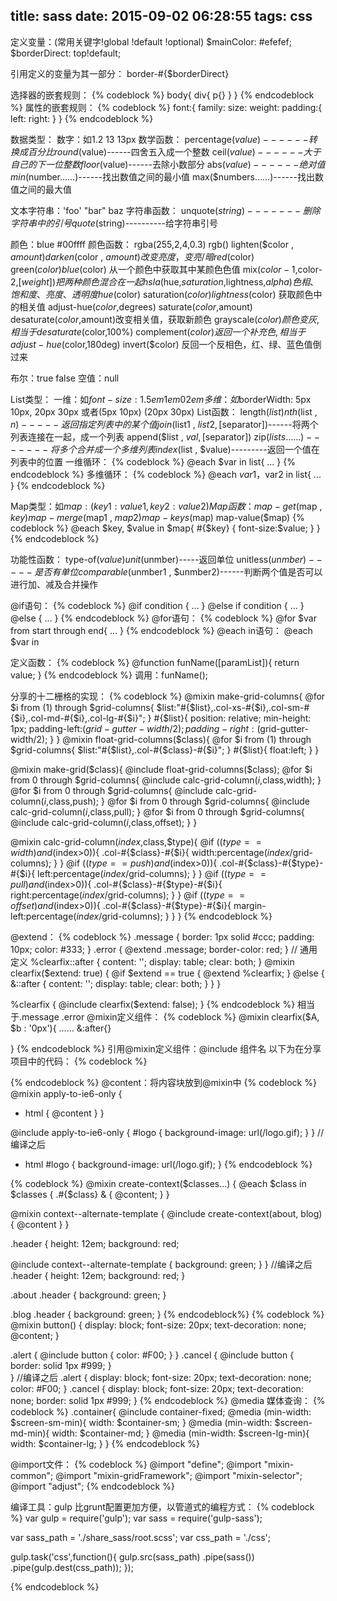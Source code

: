title: sass
date: 2015-09-02 06:28:55
tags: css
---
定义变量：(常用关键字!global   !default  !optional)
$mainColor:  #efefef;
$borderDirect: top!default;

引用定义的变量为其一部分：
border-#{$borderDirect}

选择器的嵌套规则：
{% codeblock %}
body{
    div{
        p{}
    }
}
{% endcodeblock %}
属性的嵌套规则：
{% codeblock %}
font:{
    family:
    size:
    weight:
    padding:{
	    left:
	    right:
	  }
}
{% endcodeblock %}

数据类型：
数字：如1.2  13  13px
数学函数：
percentage($value)------转换成百分比
round($value)------四舍五入成一个整数
ceil($value)------大于自己的下一位整数
floor($value)------去除小数部分
abs($value)------绝对值
min($number……)------找出数值之间的最小值
max($numbers……)------找出数值之间的最大值

文本字符串：'foo'  "bar"  baz
字符串函数：
unquote($string)-------删除字符串中的引号
quote($string)----------给字符串引号

颜色：blue #00ffff 
颜色函数：
rgba(255,2,4,0.3)  rgb()
lighten($color , $amount) darken($color , $amount) 改变亮度，变亮/暗
red($color) green($color) blue($color)  从一个颜色中获取其中某颜色色值
mix($color-1,$color-2,[$weight]) 把两种颜色混合在一起
hsla($hue,$saturation,$lightness,$alpha) 色相、饱和度、亮度、透明度
hue($color)  saturation($color) lightness($color) 获取颜色中的相关值
adjust-hue($color,$degrees) saturate($color,$amount) desaturate($color,$amount)改变相关值，获取新颜色
grayscale($color) 颜色变灰,相当于desaturate($color,100%)
complement($color) 返回一个补充色,相当于adjust-hue($color,180deg)
invert($color) 反回一个反相色，红、绿、蓝色值倒过来

布尔：true  false
空值：null

List类型：
一维：如$font-size:1.5em 1em 0 2em
多维：如$borderWidth: 5px 10px, 20px 30px 或者(5px 10px) (20px 30px)
List函数：
length($list)
nth($list , $n)-----返回指定列表中的某个值
join($list1 , $list2 , [$separator])------将两个列表连接在一起，成一个列表
append($list , $val , [$separator])
zip($lists……)-------将多个合并成一个多维列表
index($list , $value)---------返回一个值在列表中的位置
一维循环：
{% codeblock %}
@each $var in  list{
	...
}
{% endcodeblock %}
多维循环：
{% codeblock %}
@each $var1，$var2 in list{
	...
}
{% endcodeblock %}

Map类型：如$map: (key1:value1, key2:value2)
Map函数：
map-get($map , $key)
map-merge($map1 , $map2)
map-keys($map)
map-value($map)
{% codeblock %}
@each $key, $value in $map{
    #{$key} {
        font-size:$value;
    }
}
{% endcodeblock %}

功能性函数：
type-of($value)
unit($unmber)-----返回单位
unitless($unmber)-----是否有单位
comparable($unmber1 , $unmber2)------判断两个值是否可以进行加、减及合并操作


@if语句：
{% codeblock %}
@if  condition {
	...
} @else if condition {
	...
} @else {
	...
}
{% endcodeblock %}
@for语句：
{% codeblock %}
	@for $var from start through end{ 
		...
	}
{% endcodeblock %}
@each in语句：
@each $var in <list or map>

定义函数：
{% codeblock %}
@function funName([paramList]){
    return value;
}
{% endcodeblock %}
调用：funName();

分享的十二栅格的实现：
{% codeblock %}
@mixin make-grid-columns{
	@for $i from (1) through $grid-columns{
		$list:"#{$list},.col-xs-#{$i},.col-sm-#{$i},.col-md-#{$i},.col-lg-#{$i}";
	}
	#{$list}{
		position: relative;
		min-height: 1px;
		padding-left:($grid-gutter-width/2);
		padding-right:($grid-gutter-width/2);
	}
}
@mixin float-grid-columns($class){
	@for $i from (1) through $grid-columns{
		$list:"#{$list},.col-#{$class}-#{$i}";
	}
	#{$list}{
		float:left;
	}
}

@mixin make-grid($class){
	@include float-grid-columns($class);
	@for $i from 0 through $grid-columns{
		@include calc-grid-column($i,$class,width);
	}
	@for $i from 0 through $grid-columns{
		@include calc-grid-column($i,$class,push);
	}
	@for $i from 0 through $grid-columns{
		@include calc-grid-column($i,$class,pull);
	}
	@for $i from 0 through $grid-columns{
		@include calc-grid-column($i,$class,offset);
	}
}

@mixin calc-grid-column($index,$class,$type){
	@if (($type==width) and ($index>0)){
		.col-#{$class}-#{$i}{
			width:percentage($index/$grid-columns);
		}
	}
	@if (($type==push) and ($index>0)){
		.col-#{$class}-#{$type}-#{$i}{
			left:percentage($index/$grid-columns);
		}
	}
	@if (($type==pull) and ($index>0)){
		.col-#{$class}-#{$type}-#{$i}{
			right:percentage($index/$grid-columns);
		}
	}
	@if (($type==offset) and ($index>0)){
		.col-#{$class}-#{$type}-#{$i}{
			margin-left:percentage($index/$grid-columns);
		}
	}
}
{% endcodeblock %}

@extend：
{% codeblock %}
.message {
  border: 1px solid #ccc;
  padding: 10px;
  color: #333;
}
.error {
  @extend .message;
  border-color: red;
}
// 通用定义
%clearfix::after {
    content: '';
    display: table;
    clear: both;
}
@mixin clearfix($extend: true) {
    @if $extend == true {
        @extend %clearfix;
    } @else {
        &::after {
            content: '';
            display: table;
            clear: both;
        }
    }
}

%clearfix {
    @include clearfix($extend: false);
}
{% endcodeblock %}
相当于.message .error
@mixin定义组件：
{% codeblock %}
@mixin clearfix($A, $b : '0px'){
	……
	&:after{}

}
{% endcodeblock %}
引用@mixin定义组件：@include 组件名
以下为在分享项目中的代码：
{% codeblock %}

{% endcodeblock %}
@content：将内容块放到@mixin中
{% codeblock %}
@mixin apply-to-ie6-only {
  * html {
    @content
  }
}

@include apply-to-ie6-only {
  #logo {
    background-image: url(/logo.gif);
  }
}
//编译之后
* html #logo {
  background-image: url(/logo.gif);
}
{% endcodeblock %}

{% codeblock %}
@mixin create-context($classes...) {
  @each $class in $classes {
    .#{$class} & {
      @content;
  }
}

@mixin context--alternate-template {
  @include create-context(about, blog) {
    @content
  }
}

.header {
  height: 12em;
  background: red;

  @include context--alternate-template {
    background: green;
  }
}
//编译之后
.header {
    height: 12em;
    background: red;
  }

  .about .header {
    background: green;
  }

  .blog .header {
    background: green;
  }
{% endcodeblock%}
{% codeblock %}
@mixin button() {
    display: block;
    font-size: 20px;
    text-decoration: none;
    @content;
}

.alert {
    @include button {
        color: #F00;
    }
}
.cancel {
    @include button {
        border: solid 1px #999;
    }   
}
//编译之后
.alert {
    display: block;
    font-size: 20px;
    text-decoration: none;
    color: #F00;
}
.cancel {
    display: block;
    font-size: 20px;
    text-decoration: none;
    border: solid 1px #999;
}
{% endcodeblock %}
@media 媒体查询：
{% codeblock %}
.container{
	@include container-fixed;
	@media (min-width: $screen-sm-min){
		width: $container-sm;
	}
	@media (min-width: $screen-md-min){
		width: $container-md;
	}
	@media (min-width: $screen-lg-min){
		width: $container-lg;
	}
}
{% endcodeblock %}

@import文件：
{% codeblock %}
@import "define";
@import "mixin-common";
@import "mixin-gridFramework";
@import "mixin-selector";
@import "adjust";
{% endcodeblock %}

编译工具：gulp
比grunt配置更加方便，以管道式的编程方式：
{% codeblock %}
var gulp = require('gulp');
var sass = require('gulp-sass');

var sass_path = './share_sass/root.scss';
var css_path = './css';

gulp.task('css',function(){
	gulp.src(sass_path)
	.pipe(sass())
	.pipe(gulp.dest(css_path));
});

{% endcodeblock %}
